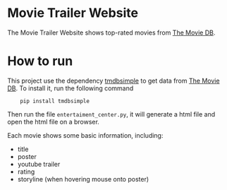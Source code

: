 # Movie Trailer Website

The Movie Trailer Website shows top-rated movies from [The Movie DB](https://www.themoviedb.org/).

# How to run

This project use the dependency [tmdbsimple](https://github.com/celiao/tmdbsimple/) to get data from [The Movie DB](https://www.themoviedb.org/).
To install it, run the following command

```
    pip install tmdbsimple
```

Then run the file `entertaiment_center.py`, it will generate a html file and open the html file on a browser.

Each movie shows some basic information, including:

- title
- poster
- youtube trailer
- rating
- storyline (when hovering mouse onto poster)
